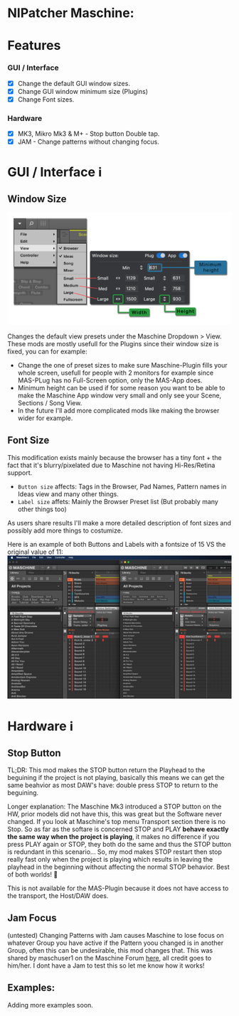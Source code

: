 # NIPatcher Maschine:

# Features
### GUI / Interface
- [x] Change the default GUI window sizes.
- [x] Change GUI window minimum size (Plugins)
- [x] Change Font sizes.

### Hardware
- [x] MK3, Mikro Mk3 & M+ - Stop button Double tap.
- [x] JAM - Change patterns without changing focus.

# GUI / Interface ℹ️

## Window Size 
<p align="center">
<img src="https://github.com/d1One/NIPatcher/blob/main/Images/Window_Size.png?raw=true" width="700">
</p>

Changes the default view presets under the Maschine Dropdown > View.
These mods are mostly usefull for the Plugins since their window size is fixed, you can for example:
- Change the one of preset sizes to make sure Maschine-Plugin fills your whole screen, usefull for people with 2 monitors for example since MAS-PLug has no Full-Screen option, only the MAS-App does.
- Minimum height can be used if for some reason you want to be able to make the Maschine App window very small and only see your Scene, Sections / Song View.
- In the future I'll add more complicated mods like making the browser wider for example.

## Font Size
This modification exists mainly because the browser has a tiny font + the fact that it's blurry/pixelated due to Maschine not having Hi-Res/Retina support.
- `Button size` affects: Tags in the Browser, Pad Names, Pattern names in Ideas view and many other things.
- `Label size` affets: Mainly the Browser Preset list (But probably many other things too)

As users share results I'll make a more detailed description of font sizes and possibly add more things to costumize.

Here is an example of both Buttons and Labels with a fontsize of 15 VS the original value of 11:
![Label and Font 15 compared to original Maschine](https://github.com/d1One/NIPatcher/blob/main/Images/Labels%2015.png)

# Hardware ℹ️

## Stop Button
TL;DR: This mod makes the STOP button return the Playhead to the beguining if the project is not playing, basically this means we can get the same beahvior as most DAW's have: double press STOP to return to the beguining.

Longer explanation: The Maschine Mk3 introduced a STOP button on the HW, prior models did not have this, this was great but the Software never changed. If you look at Maschine's top menu Transport section there is no Stop. So as far as the softare is concerned STOP and PLAY **behave exactly the same way when the project is playing**, it makes no difference if you press PLAY again or STOP, they both do the same and thus the STOP button is redundant in this scenario... So, my mod makes STOP restart then stop really fast only when the project is playing which results in leaving the playhead in the beginning without affecting the normal STOP behavior. Best of both worlds! 🎉

This is not available for the MAS-Plugin because it does not have access to the transport, the Host/DAW does.

## Jam Focus
(untested)
Changing Patterns with Jam causes Maschine to lose focus on whatever Group you have active if the Pattern yoou changed is in another Group, often this can be undesirable, this mod changes that. This was shared by maschuser1 on the Maschine Forum [here](https://community.native-instruments.com/discussion/5072/tip-changing-patterns-on-the-maschine-jam-without-changing-focus), all credit goes to him/her.
I dont have a Jam to test this so let me know how it works!

## Examples:
Adding more examples soon.
